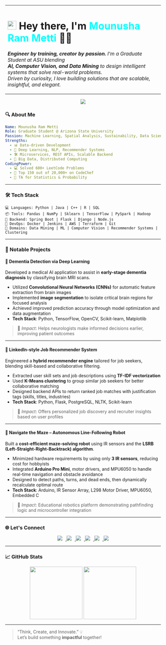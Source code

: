 
<table>
  <tr>
    <td>
      <h1>
        <img src="https://media.giphy.com/media/hvRJCLFzcasrR4ia7z/giphy.gif" width="28"> 
        Hey there, I'm <span style="color:#00FFFF"><b>Mounusha Ram Metti</b></span> 👨‍💻
      </h1>
      <p>
        <i><b>Engineer by training, creator by passion.</b> I'm a Graduate Student at ASU blending<br>
        <b>AI, Computer Vision, and Data Mining</b> to design intelligent systems that solve real-world problems.<br>
        Driven by curiosity, I love building solutions that are scalable, insightful, and elegant.</i>
      </p>
    </td>
  </tr>
</table>

<p align="center">
  <img src="https://readme-typing-svg.herokuapp.com?font=Fira+Code&size=28&pause=1000&color=00FF00&center=true&vCenter=true&width=1000&lines=Graduate+Student+@+ASU;AI+%7C+ML+%7C+Computer+Vision;Data+Mining+%7C+Big+Data+%7C+DevOps+Engineer;600%2B+LeetCode+Problems+Solved;Top+150+on+CodeChef;Think+Code+Create+Repeat+%F0%9F%94%A5">
</p>



### 🔍 About Me

```yaml
Name: Mounusha Ram Metti
Role: Graduate Student @ Arizona State University
Passion: Machine Learning, Spatial Analysis, Sustainability, Data Science
Strengths:
  - 📊 Data-driven Development
  - 🧠 Deep Learning, NLP, Recommender Systems
  - 🛠️ Microservices, REST APIs, Scalable Backend
  - 🧮 Big Data, Distributed Computing
CodingPower:
  - 💻 Solved 600+ LeetCode Problems
  - 🏅 Top 150 out of 20,000+ on CodeChef
  - 🔢 TA for Statistics & Probability
``` 

---

### 🛠️ Tech Stack

```
💻 Languages: Python | Java | C++ | R | SQL
📦 Tools: Pandas | NumPy | Sklearn | TensorFlow | PySpark | Hadoop
🧱 Backend: Spring Boot | Flask | Django | Node.js
🧰 DevOps: Docker | Jenkins | AWS | Terraform | Git
🧠 Domains: Data Mining | ML | Computer Vision | Recommender Systems | Clustering
```

---

### 🚀 Notable Projects


#### 🧠 Dementia Detection via Deep Learning
Developed a medical AI application to assist in **early-stage dementia diagnosis** by classifying brain MRI scans.  
- Utilized **Convolutional Neural Networks (CNNs)** for automatic feature extraction from brain images  
- Implemented **image segmentation** to isolate critical brain regions for focused analysis  
- Achieved improved prediction accuracy through model optimization and data augmentation  
- **Tech Stack**: Python, TensorFlow, OpenCV, Scikit-learn, Matplotlib  
> 📌 *Impact*: Helps neurologists make informed decisions earlier, improving patient outcomes

---

#### 👔 LinkedIn-style Job Recommender System
Engineered a **hybrid recommender engine** tailored for job seekers, blending skill-based and collaborative filtering.  
- Extracted user skill sets and job descriptions using **TF-IDF vectorization**  
- Used **K-Means clustering** to group similar job seekers for better collaborative matching  
- Designed backend APIs to return ranked job matches with justification tags (skills, titles, industries)  
- **Tech Stack**: Python, Flask, PostgreSQL, NLTK, Scikit-learn  
> 📌 *Impact*: Offers personalized job discovery and recruiter insights based on user profiles

---

#### 🤖 Navigate the Maze – Autonomous Line-Following Robot
Built a **cost-efficient maze-solving robot** using IR sensors and the **LSRB (Left-Straight-Right-Backtrack) algorithm**.  
- Minimized hardware requirements by using only **3 IR sensors**, reducing cost for hobbyists  
- Integrated **Arduino Pro Mini**, motor drivers, and MPU6050 to handle real-time navigation and obstacle avoidance  
- Designed to detect paths, turns, and dead ends, then dynamically recalculate optimal route  
- **Tech Stack**: Arduino, IR Sensor Array, L298 Motor Driver, MPU6050, Embedded C  
> 📌 *Impact*: Educational robotics platform demonstrating pathfinding logic and microcontroller integration
---
### 🌐 Let's Connect

<p align="center">
  <a href="https://linkedin.com/in/brijeshkumar03" target="_blank">
    <img src="https://img.shields.io/badge/LinkedIn-0A66C2?style=for-the-badge&logo=linkedin&logoColor=white" style="margin-right: 10px;" />
  </a>
  <a href="https://leetcode.com/brijesh03032001" target="_blank">
    <img src="https://img.shields.io/badge/LeetCode-FFA116?style=for-the-badge&logo=leetcode&logoColor=black" style="margin-right: 10px;" />
  </a>
  <a href="https://codeforces.com/profile/brijesh03032001" target="_blank">
    <img src="https://img.shields.io/badge/Codeforces-1F8ACB?style=for-the-badge&logo=codeforces&logoColor=white" style="margin-right: 10px;" />
  </a>
  <a href="https://www.hackerrank.com/sainibrijesh01" target="_blank">
    <img src="https://img.shields.io/badge/HackerRank-2EC866?style=for-the-badge&logo=hackerrank&logoColor=white" style="margin-right: 10px;" />
  </a>
  <a href="https://medium.com/@sainibrijesh01" target="_blank">
    <img src="https://img.shields.io/badge/Medium-12100E?style=for-the-badge&logo=medium&logoColor=white" style="margin-right: 10px;" />
  </a>
  <a href="https://instagram.com/sainibrijesh03" target="_blank">
    <img src="https://img.shields.io/badge/Instagram-E4405F?style=for-the-badge&logo=instagram&logoColor=white" />
  </a>
</p>

---

### 📈 GitHub Stats

<p align="center">
  <img src="https://github-readme-stats.vercel.app/api?username=brijesh03032001&show_icons=true&count_private=true&theme=radical" height="170" />
  <img src="https://github-readme-stats.vercel.app/api/top-langs/?username=brijesh03032001&layout=compact&theme=radical" height="170"/>
</p>

---

> “Think, Create, and Innovate.” 💡  
> Let’s build something **impactful** together!
